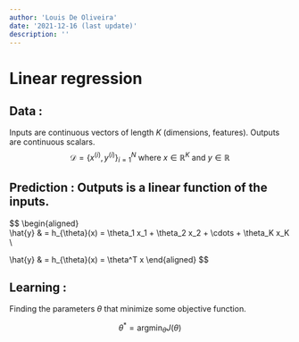 ```yaml
---
author: 'Louis De Oliveira'
date: '2021-12-16 (last update)'
description: ''
---
```

# Linear regression
## Data :
Inputs are continuous vectors of length $K$ (dimensions, features). Outputs are continuous scalars.
$$\mathcal{D} = \{ x^{(i)}, y^{(i)} \}_{i=1}^N \text{ where } x \in \mathbb{R}^K \text{ and } y \in \mathbb{R}$$

## Prediction : Outputs is a linear function of the inputs.
$$
\begin{aligned}  
\hat{y} & = h_{\theta}(x) = \theta_1 x_1 + \theta_2 x_2 + \cdots + \theta_K x_K \\

\hat{y} & = h_{\theta}(x) = \theta^T x
\end{aligned}
$$

## Learning  :
Finding the parameters $\theta$ that minimize some objective function.

$$ \theta^* = \operatorname*{argmin}_{\theta} J(\theta)$$